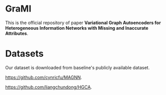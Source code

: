 # GraMI
This is the official repository of paper **Variational Graph Autoencoders for Heterogeneous Information Networks with Missing and Inaccurate Attributes**.

# Datasets
Our dataset is downloaded from baseline's publicly available dataset.

https://github.com/cynricfu/MAGNN.

https://github.com/liangchundong/HGCA.


